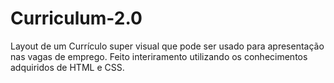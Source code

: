 # Curriculum-2.0

Layout de um Currículo super visual que pode ser usado para apresentação nas vagas de emprego. 
Feito interiramento utilizando os conhecimentos adquiridos de HTML e CSS. 
